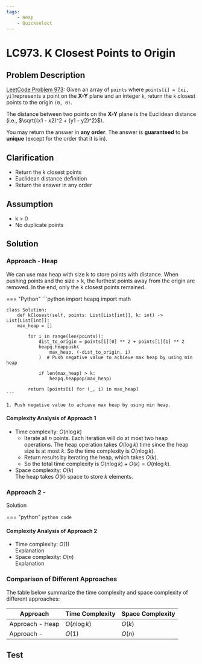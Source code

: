 ```yaml
---
tags:
    - Heap
    - Quickselect
---
```


# LC973. K Closest Points to Origin

## Problem Description

[LeetCode Problem 973](https://leetcode.com/problems/k-closest-points-to-origin/description/):
Given an array of `points` where `points[i] = [xi, yi]`represents a point on the
**X-Y** plane and an integer `k`, return the `k` closest points to the origin `(0, 0)`.

The distance between two points on the **X-Y** plane is the Euclidean distance (i.e.,
$\sqrt{(x1 - x2)^2 + (y1 - y2)^2}$).

You may return the answer in **any order**. The answer is **guaranteed** to be
**unique** (except for the order that it is in).

## Clarification

- Return the k closest points
- Euclidean distance definition
- Return the answer in any order

## Assumption

- k > 0
- No duplicate points

## Solution

### Approach - Heap

We can use max heap with size k to store points with distance. When pushing points
and the size > k, the furthest points away from the origin are removed. In the end, only
the k closest points remained.

=== "Python"
    ```python
    import heapq
    import math

    class Solution:
        def kClosest(self, points: List[List[int]], k: int) -> List[List[int]]:
        max_heap = []

            for i in range(len(points)):
                dist_to_origin = points[i][0] ** 2 + points[i][1] ** 2
                heapq.heappush(
                    max_heap, (-dist_to_origin, i)
                )  # Push negative value to achieve max heap by using min heap

                if len(max_heap) > k:
                    heapq.heappop(max_heap)

            return [points[i] for (_, i) in max_heap]
    ```

    1. Push negative value to achieve max heap by using min heap.

#### Complexity Analysis of Approach 1

- Time complexity: $O(n \log k)$  
    - Iterate all $n$ points. Each iteration will do at most two heap operations. The
    heap operation takes $O(\log k)$ time since the heap size is at most $k$. So the
    time complexity is $O(n \log k)$.
    - Return results by iterating the heap, which takes $O(k)$.
    - So the total time complexity is $O(n \log k) + O(k) = O(n \log k)$.
- Space complexity: $O(k)$  
    The heap takes $O(k)$ space to store $k$ elements.

### Approach 2 -

Solution

=== "python"
    ```python
    code
    ```

#### Complexity Analysis of Approach 2

- Time complexity: $O(1)$  
  Explanation
- Space complexity: $O(n)$  
  Explanation

### Comparison of Different Approaches

The table below summarize the time complexity and space complexity of different
approaches:

Approach    | Time Complexity   | Space Complexity |
------------| ---------------   | ---------------- |
Approach - Heap |  $O(n \log k)$           | $O(k)$ |
Approach -  |  $O(1)$           | $O(n)$  |

## Test
